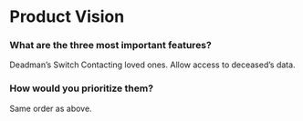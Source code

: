 # Product Vision

###	What are the three most important features?
Deadman’s Switch
Contacting loved ones.
Allow access to deceased’s data.
###	How would you prioritize them?
Same order as above.
